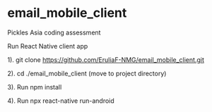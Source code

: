 # email_mobile_client
Pickles Asia coding assessment 

Run React Native client app

1). git clone https://github.com/EruliaF-NMG/email_mobile_client.git

2). cd ./email_mobile_client (move to project directory)

3). Run npm install

4). Run npx react-native run-android
